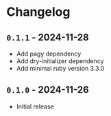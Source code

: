 # Changelog

## `0.1.1` - 2024-11-28

- Add pagy dependency
- Add dry-initializer dependency
- Add minimal ruby version 3.3.0

## `0.1.0` - 2024-11-26

- Initial release
